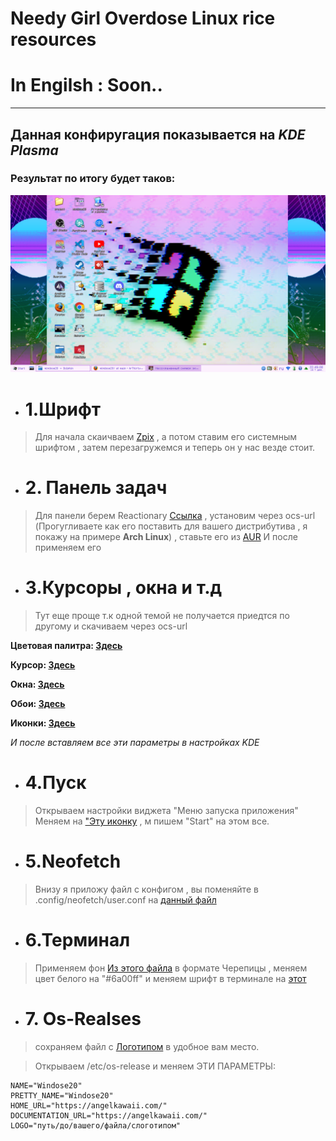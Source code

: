 # Needy Girl Overdose Linux rice resources
# In Engilsh : Soon..
---
## Данная конфиругация показывается на _KDE Plasma_ 


### Результат по итогу будет таков:
![pic](result.png)

* # 1.Шрифт

>Для начала скаичваем [Zpix](https://github.com/ArThirtyFour/windose20/blob/main/fonts/zpix.ttf) , а потом ставим его системным шрифтом , затем перезагружемся и теперь он у нас везде стоит.

* # 2. Панель задач

> Для панели берем Reactionary [Ссылка](https://store.kde.org/p/2138468) , установим через ocs-url (Прогугливаете как его поставить для вашего дистрибутива , я покажу на примере **Arch Linux**) , ставьте его из [AUR](https://aur.archlinux.org/packages/ocs-url) И после применяем его

* # 3.Курсоры , окна и т.д

> Тут еще проще т.к одной темой не получается приедтся по другому и скачиваем через ocs-url

__Цветовая палитра: [Здесь](https://www.pling.com/p/1700393/)__

__Курсор: [Здесь](https://www.pling.com/p/1700441/)__

__Окна: [Здесь](https://www.pling.com/p/1700394/)__

__Обои: [Здесь](https://github.com/ArThirtyFour/windose20/blob/main/pngs/bg.png)__

__Иконки: [Здесь](https://store.kde.org/p/1483944)__

_И после вставляем все эти параметры в настройках KDE_

* # 4.Пуск 

> Открываем настройки виджета "Меню запуска приложения"
> Меняем на  ["Эту иконку](https://github.com/ArThirtyFour/windose20/blob/main/pngs/logo.png) , м пишем "Start" 
> на этом все.


* # 5.Neofetch

>Внизу я приложу файл с конфигом , вы поменяйте в .config/neofetch/user.conf на [данный файл](https://github.com/ArThirtyFour/windose20/blob/main/config.conf)

* # 6.Терминал

> Применяем фон [Из этого файла](https://github.com/ArThirtyFour/windose20/blob/main/pngs/JINEBG.png) в формате Черепицы , меняем цвет белого на "#6a00ff" и меняем шрифт в терминале на [этот](файл)

* # 7. Os-Realses
>сохраняем файл с [Логотипом](https://github.com/ArThirtyFour/windose20/blob/main/pngs/logo_with_name.png) в удобное вам место.

>Открываем /etc/os-release и меняем ЭТИ ПАРАМЕТРЫ:
```
NAME="Windose20"
PRETTY_NAME="Windose20"
HOME_URL="https://angelkawaii.com/"
DOCUMENTATION_URL="https://angelkawaii.com/"
LOGO="путь/до/вашего/файла/слоготипом"
```


